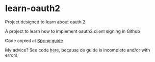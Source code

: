 # learn-oauth2
Project designed to learn about oauth 2

A project to learn how to implement oauth2 client signing in Github

Code copied at [Spring guide](https://spring.io/guides/tutorials/spring-boot-oauth2/)

My advice? See code [here](https://github.com/spring-guides/tut-spring-boot-oauth2/blob/master/custom-error/src/main/java/com/example/SocialApplication.java), because de guide is incomplete and/or with errors
